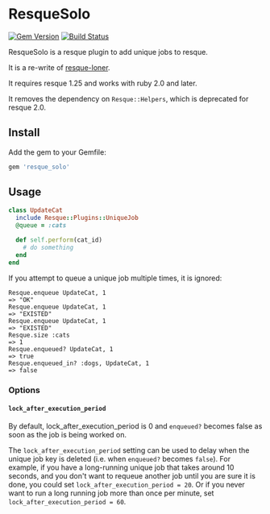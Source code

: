 # ResqueSolo

[![Gem Version](http://img.shields.io/gem/v/resque_solo.svg)][gem]
[![Build Status](http://img.shields.io/travis/neighborland/resque_solo.svg)][build]

[gem]: http://rubygems.org/gems/resque_solo
[build]: https://travis-ci.org/neighborland/resque_solo

ResqueSolo is a resque plugin to add unique jobs to resque.

It is a re-write of [resque-loner](https://github.com/jayniz/resque-loner).

It requires resque 1.25 and works with ruby 2.0 and later.

It removes the dependency on `Resque::Helpers`, which is deprecated for resque 2.0.

## Install

Add the gem to your Gemfile:

```ruby
gem 'resque_solo'
```

## Usage

```ruby
class UpdateCat
  include Resque::Plugins::UniqueJob
  @queue = :cats

  def self.perform(cat_id)
    # do something
  end
end
```

If you attempt to queue a unique job multiple times, it is ignored:

```
Resque.enqueue UpdateCat, 1
=> "OK"
Resque.enqueue UpdateCat, 1
=> "EXISTED"
Resque.enqueue UpdateCat, 1
=> "EXISTED"
Resque.size :cats
=> 1
Resque.enqueued? UpdateCat, 1
=> true
Resque.enqueued_in? :dogs, UpdateCat, 1
=> false
```

### Options

#### `lock_after_execution_period`

By default, lock_after_execution_period is 0 and `enqueued?` becomes false as soon as the job
is being worked on.

The `lock_after_execution_period` setting can be used to delay when the unique job key is deleted
(i.e. when `enqueued?` becomes `false`). For example, if you have a long-running unique job that
takes around 10 seconds, and you don't want to requeue another job until you are sure it is done,
you could set `lock_after_execution_period = 20`. Or if you never want to run a long running
job more than once per minute, set `lock_after_execution_period = 60`.

